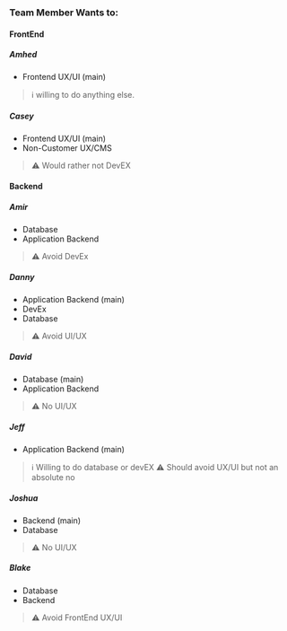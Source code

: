 ### Team Member Wants to:

#### FrontEnd

##### Amhed
* Frontend UX/UI (main)
> :information_source: willing to do anything else.

##### Casey
* Frontend UX/UI (main)
* Non-Customer UX/CMS
> :warning: Would rather not DevEX

#### Backend
##### Amir
* Database
* Application Backend
> :warning: Avoid DevEx

##### Danny
* Application Backend (main)
* DevEx
* Database
> :warning: Avoid UI/UX

##### David 
* Database (main)
* Application Backend

> :warning: No UI/UX

##### Jeff
* Application Backend (main)
> :information_source: Willing to do database or devEX
> :warning: Should avoid UX/UI but not an absolute no

##### Joshua
* Backend (main)
* Database
> :warning: No UI/UX

##### Blake
* Database
* Backend
> :warning: Avoid FrontEnd UX/UI
